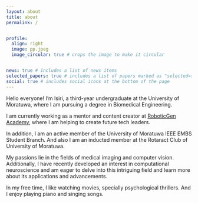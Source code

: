 ```yaml
---
layout: about
title: about
permalink: /


profile:
  align: right
  image: pp.jpeg
  image_circular: true # crops the image to make it circular


news: true # includes a list of news items
selected_papers: true # includes a list of papers marked as "selected={true}"
social: true # includes social icons at the bottom of the page
---
```


Hello everyone! I’m Isiri, a third-year undergraduate at the University of Moratuwa, where I am pursuing a degree in Biomedical Engineering.

I am currently working as a mentor and content creator at [RoboticGen Academy](https://roboticgenacademy.com/), where I am helping to create future tech leaders.

In addition, I am an active member of the University of Moratuwa IEEE EMBS Student Branch. And also I am an inducted member at the Rotaract Club of University of Moratuwa.

My passions lie in the fields of medical imaging and computer vision. Additionally, I have recently developed an interest in computational neuroscience and am eager to delve into this intriguing field and learn more about its applications and advancements.

In my free time, I like watching movies, specially psychological thrillers. And I enjoy playing piano and singing songs.

